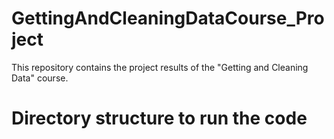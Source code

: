 GettingAndCleaningDataCourse_Project
====================================

This repository contains the project results of the "Getting and Cleaning Data" course.
# Directory structure to run the code


#

